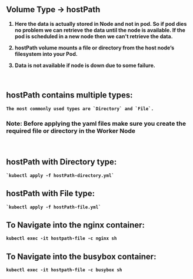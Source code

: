 ## <b>Volume Type -> hostPath 

1. Here the data is actually stored in Node and not in pod. So if pod dies no problem we can retrieve the data until the node is available. If the pod is scheduled in a new node then we can't retrieve the data.

2. hostPath volume mounts a file or directory from the host node’s filesystem into your Pod.

3. Data is not available if node is down due to some failure.

<br>

## hostPath contains multiple types:

    The most commonly used types are `Directory` and `File`.


### <b>Note</b>: Before applying the yaml files make sure you create the required file or directory in the Worker Node

<br>

## hostPath with Directory type:

    `kubectl apply -f hostPath-directory.yml`

## hostPath with File type:

    `kubectl apply -f hostPath-file.yml`

## To Navigate into the nginx container:

`kubectl exec -it hostpath-file -c nginx sh`

## To Navigate into the busybox container:

`kubectl exec -it hostpath-file -c busybox sh`